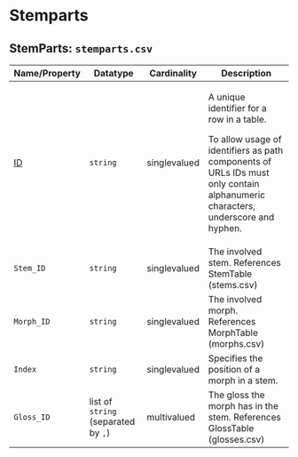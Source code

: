 # Stemparts


## StemParts: `stemparts.csv`

Name/Property | Datatype | Cardinality | Description
 --- | --- | --- | --- 
[ID](http://cldf.clld.org/v1.0/terms.rdf#id) | `string` | singlevalued | <div> <p>A unique identifier for a row in a table.</p> <p> To allow usage of identifiers as path components of URLs IDs must only contain alphanumeric characters, underscore and hyphen. </p> </div> 
`Stem_ID` | `string` | singlevalued | The involved stem. References StemTable (stems.csv)
`Morph_ID` | `string` | singlevalued | The involved morph. References MorphTable (morphs.csv)
`Index` | `string` | singlevalued | Specifies the position of a morph in a stem.
`Gloss_ID` | list of `string` (separated by `,`) | multivalued | The gloss the morph has in the stem. References GlossTable (glosses.csv)